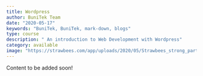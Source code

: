 ```yaml
---
title: Wordpress
author: BuniTek Team
date: "2020-05-17"
keywords: "BuniTek, BuniTek, mark-down, blogs"
type: course
description: " An introduction to Web Development with Wordpress"
category: available
image: "https://strawbees.com/app/uploads/2020/05/Strawbees_strong_partnership_with_microbit.jpg"
---
```



Content to be added soon!

